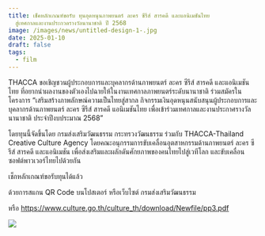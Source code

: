 ```yaml
---
title: เช็คหลักเกณฑ์ขอรับ ทุนอุดหนุนภาพยนตร์ ละคร ซีรีส์ สารคดี และแอนิเมชันไทย
  สู่เทศกาลและงานประกวดรางวัลนานาชาติ ปี 2568
image: /images/news/untitled-design-1-.jpg
date: 2025-01-10
draft: false
tags:
  - film
---
```

THACCA ขอเชิญชวนผู้ประกอบการและบุคลากรด้านภาพยนตร์ ละคร ซีรีส์ สารคดี และแอนิเมชันไทย ที่อยากนำผลงานของตัวเองไปฉายให้ในงานเทศกาลภาพยนตร์ระดับนานาชาติ ร่วมสมัครในโครงการ “เสริมสร้างภาพลักษณ์ความเป็นไทยสู่สากล กิจกรรมเงินอุดหนุนสนับสนุนผู้ประกอบการและบุคลากรด้านภาพยนตร์ ละคร ซีรีส์ สารคดี แอนิเมชันไทย เพื่อเข้าร่วมเทศกาลและงานประกาศรางวัลนานาชาติ ประจำปีงบประมาณ 2568”

โดยทุนนี้จัดขึ้นโดย กรมส่งเสริมวัฒนธรรม กระทรวงวัฒนธรรม ร่วมกับ THACCA-Thailand Creative Culture Agency โดยคณะอนุกรรมการขับเคลื่อนอุตสาหกรรมด้านภาพยนตร์ ละคร ซีรีส์ สารคดี และแอนิเมชัน เพื่อส่งเสริมและผลักดันศักยภาพของคนไทยไปสู่เวทีโลก และขับเคลื่อนซอฟต์พาวเวอร์ไทยไปด้วยกัน

เช็กหลักเกณฑ์ขอรับทุนได้แล้ว

ด้วยการสแกน QR Code บนโปสเตอร์ หรือเว็บไซต์ กรมส่งเสริมวัฒนธรรม

หรือ <https://www.culture.go.th/culture_th/download/Newfile/pp3.pdf>



![](/images/472816344_122206418156197611_5435947428353708962_n.jpg)
